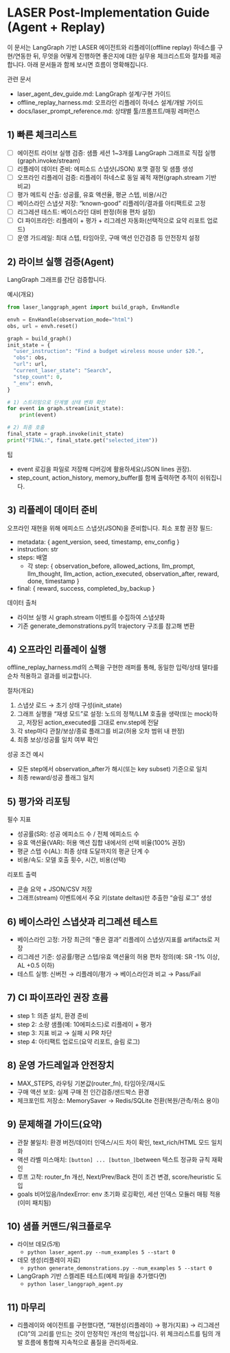 # LASER Post-Implementation Guide (Agent + Replay)

이 문서는 LangGraph 기반 LASER 에이전트와 리플레이(offline replay) 하네스를 구현/연동한 뒤, 무엇을 어떻게 진행하면 좋은지에 대한 실무용 체크리스트와 절차를 제공합니다. 아래 문서들과 함께 보시면 흐름이 명확해집니다.

관련 문서
- laser_agent_dev_guide.md: LangGraph 설계/구현 가이드
- offline_replay_harness.md: 오프라인 리플레이 하네스 설계/개발 가이드
- docs/laser_prompt_reference.md: 상태별 툴/프롬프트/매핑 레퍼런스

## 1) 빠른 체크리스트
- [ ] 에이전트 라이브 실행 검증: 샘플 세션 1~3개를 LangGraph 그래프로 직접 실행(graph.invoke/stream)
- [ ] 리플레이 데이터 준비: 에피소드 스냅샷(JSON) 포맷 결정 및 샘플 생성
- [ ] 오프라인 리플레이 검증: 리플레이 하네스로 동일 궤적 재현(graph.stream 기반 비교)
- [ ] 평가 메트릭 산출: 성공률, 유효 액션율, 평균 스텝, 비용/시간
- [ ] 베이스라인 스냅샷 저장: “known-good” 리플레이/결과를 아티팩트로 고정
- [ ] 리그레션 테스트: 베이스라인 대비 판정(허용 편차 설정)
- [ ] CI 파이프라인: 리플레이 + 평가 + 리그레션 자동화(선택적으로 요약 리포트 업로드)
- [ ] 운영 가드레일: 최대 스텝, 타임아웃, 구매 액션 인간검증 등 안전장치 설정

## 2) 라이브 실행 검증(Agent)
LangGraph 그래프를 간단 검증합니다.

예시(개요)
```python
from laser_langgraph_agent import build_graph, EnvHandle

envh = EnvHandle(observation_mode="html")
obs, url = envh.reset()

graph = build_graph()
init_state = {
  "user_instruction": "Find a budget wireless mouse under $20.",
  "obs": obs,
  "url": url,
  "current_laser_state": "Search",
  "step_count": 0,
  "_env": envh,
}

# 1) 스트리밍으로 단계별 상태 변화 확인
for event in graph.stream(init_state):
    print(event)

# 2) 최종 호출
final_state = graph.invoke(init_state)
print("FINAL:", final_state.get("selected_item"))
```

팁
- event 로깅을 파일로 저장해 디버깅에 활용하세요(JSON lines 권장).
- step_count, action_history, memory_buffer를 함께 출력하면 추적이 쉬워집니다.

## 3) 리플레이 데이터 준비
오프라인 재현을 위해 에피소드 스냅샷(JSON)을 준비합니다. 최소 포함 권장 필드:
- metadata: { agent_version, seed, timestamp, env_config }
- instruction: str
- steps: 배열
  - 각 step: { observation_before, allowed_actions, llm_prompt, llm_thought, llm_action, action_executed, observation_after, reward, done, timestamp }
- final: { reward, success, completed_by_backup }

데이터 출처
- 라이브 실행 시 graph.stream 이벤트를 수집하여 스냅샷화
- 기존 generate_demonstrations.py의 trajectory 구조를 참고해 변환

## 4) 오프라인 리플레이 실행
offline_replay_harness.md의 스펙을 구현한 래퍼를 통해, 동일한 입력/상태 델타를 순차 적용하고 결과를 비교합니다.

절차(개요)
1) 스냅샷 로드 → 초기 상태 구성(init_state)
2) 그래프 실행을 “재생 모드”로 설정: 노드의 정책/LLM 호출을 생략(또는 mock)하고, 저장된 action_executed를 그대로 env.step에 전달
3) 각 step마다 관찰/보상/종료 플래그를 비교(허용 오차 범위 내 판정)
4) 최종 보상/성공률 일치 여부 확인

성공 조건 예시
- 모든 step에서 observation_after가 해시(또는 key subset) 기준으로 일치
- 최종 reward/성공 플래그 일치

## 5) 평가와 리포팅
필수 지표
- 성공률(SR): 성공 에피소드 수 / 전체 에피소드 수
- 유효 액션율(VAR): 허용 액션 집합 내에서의 선택 비율(100% 권장)
- 평균 스텝 수(AL): 최종 상태 도달까지의 평균 단계 수
- 비용/속도: 모델 호출 횟수, 시간, 비용(선택)

리포트 출력
- 콘솔 요약 + JSON/CSV 저장
- 그래프(stream) 이벤트에서 주요 키(state deltas)만 추출한 “슬림 로그” 생성

## 6) 베이스라인 스냅샷과 리그레션 테스트
- 베이스라인 고정: 가장 최근의 “좋은 결과” 리플레이 스냅샷/지표를 artifacts로 저장
- 리그레션 기준: 성공률/평균 스텝/유효 액션율의 허용 편차 정의(예: SR -1% 이상, AL +0.5 이하)
- 테스트 실행: 신버전 → 리플레이/평가 → 베이스라인과 비교 → Pass/Fail

## 7) CI 파이프라인 권장 흐름
- step 1: 의존 설치, 환경 준비
- step 2: 소량 샘플(예: 10에피소드)로 리플레이 + 평가
- step 3: 지표 비교 → 실패 시 PR 차단
- step 4: 아티팩트 업로드(요약 리포트, 슬림 로그)

## 8) 운영 가드레일과 안전장치
- MAX_STEPS, 라우팅 기본값(router_fn), 타임아웃/재시도
- 구매 액션 보호: 실제 구매 전 인간검증/샌드박스 환경
- 체크포인트 저장소: MemorySaver → Redis/SQLite 전환(복원/관측/취소 용이)

## 9) 문제해결 가이드(요약)
- 관찰 불일치: 환경 버전/데이터 인덱스/시드 차이 확인, text_rich/HTML 모드 일치화
- 액션 라벨 미스매치: `[button] ... [button_]`between 텍스트 정규화 규칙 재확인
- 루프 고착: router_fn 개선, Next/Prev/Back 전이 조건 변경, score/heuristic 도입
- goals 비어있음/IndexError: env 초기화 로깅확인, 세션 인덱스 모듈러 매핑 적용(이미 패치됨)

## 10) 샘플 커맨드/워크플로우
- 라이브 데모(5개)
  - `python laser_agent.py --num_examples 5 --start 0`
- 데모 생성(리플레이 자료)
  - `python generate_demonstrations.py --num_examples 5 --start 0`
- LangGraph 기반 스켈레톤 테스트(예제 파일을 추가했다면)
  - `python laser_langgraph_agent.py`

## 11) 마무리
- 리플레이와 에이전트를 구현했다면, “재현성(리플레이) → 평가(지표) → 리그레션(CI)”의 고리를 만드는 것이 안정적인 개선의 핵심입니다. 위 체크리스트를 팀의 개발 흐름에 통합해 지속적으로 품질을 관리하세요.
